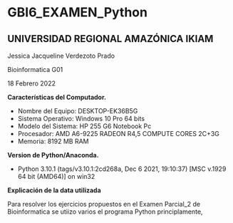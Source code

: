 # GBI6_EXAMEN_Python
 ## UNIVERSIDAD REGIONAL AMAZÓNICA IKIAM 
Jessica Jacqueline Verdezoto Prado

Bioinformatica G01

 18 Febrero 2022

**Características del Computador.**
- Nombre del Equipo: DESKTOP-EK36B5G
- Sistema Operativo: Windows 10 Pro 64 bits
- Modelo del Sistema: HP 255 G6 Notebook Pc
- Procesador: AMD A6-9225 RADEON R4,5 COMPUTE CORES 2C+3G
- Memoria: 8192 MB RAM

**Version de Python/Anaconda.** 
- Python 3.10.1 (tags/v3.10.1:2cd268a, Dec  6 2021, 19:10:37) [MSC v.1929 64 bit (AMD64)] on win32

**Explicación de la data utilizada**
 
 Para resolver los ejercicios propuestos en el Examen Parcial_2 de Bioinformatica se utiizo varios el programa Python principlamente, 



